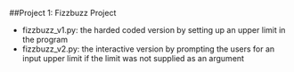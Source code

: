 ##Project 1: Fizzbuzz Project
* fizzbuzz_v1.py: the harded coded version by setting up an upper limit in the program
* fizzbuzz_v2.py: the interactive version by prompting the users for an input upper limit if the limit was not supplied as an argument 
